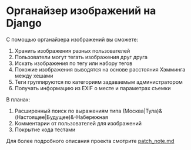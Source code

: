 # Органайзер изображений на Django
С помощью органайзера изображений вы сможете:
1. Хранить изображения разных пользователей
2. Пользователи могут тегать изображения друг друга
3. Искать изображения по тегу или набору тегов
4. Похожие изображения выводятся на основе расстояния Хэмминга между хешами
5. Теги группируются по категориям задаваемым администратором
6. Получать информацию из EXIF о месте и параметрах съемки

В планах:
1. Расширенный поиск по выражениям типа (Москва|Тула)&(Настоящее|Будущее)&-Набережная
2. Комментарии от пользователей для изображений
3. Покрытие кода тестами

Для более подробного описания проекта смотрите [patch_note.md]

[patch_note.md]: <https://github.com/DenisMaslennikov/photo_organizer_with_django-v2/blob/main/patch_note.md>